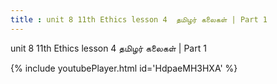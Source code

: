 ```yaml
---
title : unit 8 11th Ethics lesson 4  தமிழர் கலைகள் | Part 1
---
```


unit 8 11th Ethics lesson 4  தமிழர் கலைகள் | Part 1



{% include youtubePlayer.html id='HdpaeMH3HXA' %}
